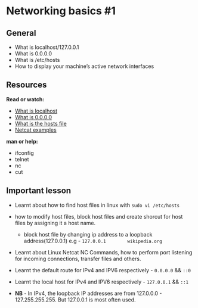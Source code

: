 # Networking basics #1

## General
* What is localhost/127.0.0.1
* What is 0.0.0.0
* What is /etc/hosts
* How to display your machine’s active network interfaces


## Resources
**Read or watch:**

- [What is localhost](https://en.wikipedia.org/wiki/Localhost)
- [What is 0.0.0.0](https://en.wikipedia.org/wiki/0.0.0.0)
- [What is the hosts file](https://www.makeuseof.com/tag/modify-manage-hosts-file-linux/)
- [Netcat examples](https://www.thegeekstuff.com/2012/04/nc-command-examples/)

**man or help:**
- ifconfig
- telnet
- nc
- cut


## Important lesson
- Learnt about how to find host files in linux with `sudo vi /etc/hosts`
- how to modify host files, block host files and create shorcut for host files by assigning it a host name.
	
	* block host file by changing ip address to a loopback address(127.0.0.1) e.g - `127.0.0.1        wikipedia.org`
- Learnt about Linux Netcat NC Commands, how to perform port listening for incoming connections, transfer files and others.
- Learnt the default route for IPv4 and IPV6 respectively - `0.0.0.0` && `::0`
- Learnt the local host for IPv4 and IPV6 respectively - `127.0.0.1` && `::1`
- **NB** - In IPv4, the loopback IP addresses are from 127.0.0.0 - 127.255.255.255. But 127.0.0.1 is most often used.

